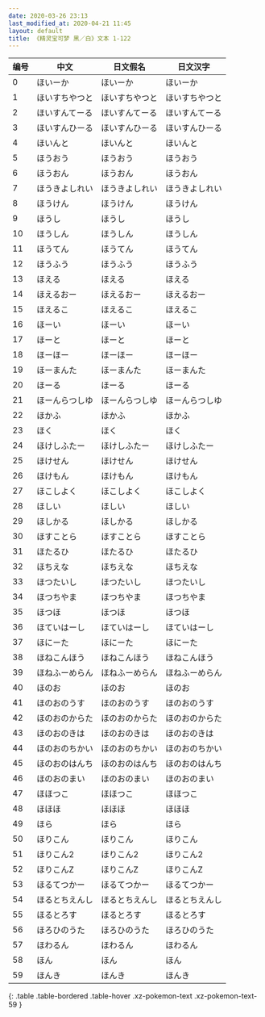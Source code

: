 ```yaml
---
date: 2020-03-26 23:13
last_modified_at: 2020-04-21 11:45
layout: default
title: 《精灵宝可梦 黑／白》文本 1-122
---
```

| 编号 | 中文 | 日文假名 | 日文汉字 |
| ---- | ---- | ---- | --- |
| 0 | ほいーか | ほいーか | ほいーか |
| 1 | ほいすちやつと | ほいすちやつと | ほいすちやつと |
| 2 | ほいすんてーる | ほいすんてーる | ほいすんてーる |
| 3 | ほいすんひーる | ほいすんひーる | ほいすんひーる |
| 4 | ほいんと | ほいんと | ほいんと |
| 5 | ほうおう | ほうおう | ほうおう |
| 6 | ほうおん | ほうおん | ほうおん |
| 7 | ほうきよしれい | ほうきよしれい | ほうきよしれい |
| 8 | ほうけん | ほうけん | ほうけん |
| 9 | ほうし | ほうし | ほうし |
| 10 | ほうしん | ほうしん | ほうしん |
| 11 | ほうてん | ほうてん | ほうてん |
| 12 | ほうふう | ほうふう | ほうふう |
| 13 | ほえる | ほえる | ほえる |
| 14 | ほえるおー | ほえるおー | ほえるおー |
| 15 | ほえるこ | ほえるこ | ほえるこ |
| 16 | ほーい | ほーい | ほーい |
| 17 | ほーと | ほーと | ほーと |
| 18 | ほーほー | ほーほー | ほーほー |
| 19 | ほーまんた | ほーまんた | ほーまんた |
| 20 | ほーる | ほーる | ほーる |
| 21 | ほーんらつしゆ | ほーんらつしゆ | ほーんらつしゆ |
| 22 | ほかふ | ほかふ | ほかふ |
| 23 | ほく | ほく | ほく |
| 24 | ほけしふたー | ほけしふたー | ほけしふたー |
| 25 | ほけせん | ほけせん | ほけせん |
| 26 | ほけもん | ほけもん | ほけもん |
| 27 | ほこしよく | ほこしよく | ほこしよく |
| 28 | ほしい | ほしい | ほしい |
| 29 | ほしかる | ほしかる | ほしかる |
| 30 | ほすことら | ほすことら | ほすことら |
| 31 | ほたるひ | ほたるひ | ほたるひ |
| 32 | ほちえな | ほちえな | ほちえな |
| 33 | ほつたいし | ほつたいし | ほつたいし |
| 34 | ほつちやま | ほつちやま | ほつちやま |
| 35 | ほつほ | ほつほ | ほつほ |
| 36 | ほていはーし | ほていはーし | ほていはーし |
| 37 | ほにーた | ほにーた | ほにーた |
| 38 | ほねこんほう | ほねこんほう | ほねこんほう |
| 39 | ほねふーめらん | ほねふーめらん | ほねふーめらん |
| 40 | ほのお | ほのお | ほのお |
| 41 | ほのおのうす | ほのおのうす | ほのおのうす |
| 42 | ほのおのからた | ほのおのからた | ほのおのからた |
| 43 | ほのおのきは | ほのおのきは | ほのおのきは |
| 44 | ほのおのちかい | ほのおのちかい | ほのおのちかい |
| 45 | ほのおのはんち | ほのおのはんち | ほのおのはんち |
| 46 | ほのおのまい | ほのおのまい | ほのおのまい |
| 47 | ほほつこ | ほほつこ | ほほつこ |
| 48 | ほほほ | ほほほ | ほほほ |
| 49 | ほら | ほら | ほら |
| 50 | ほりこん | ほりこん | ほりこん |
| 51 | ほりこん2 | ほりこん2 | ほりこん2 |
| 52 | ほりこんZ | ほりこんZ | ほりこんZ |
| 53 | ほるてつかー | ほるてつかー | ほるてつかー |
| 54 | ほるとちえんし | ほるとちえんし | ほるとちえんし |
| 55 | ほるとろす | ほるとろす | ほるとろす |
| 56 | ほろひのうた | ほろひのうた | ほろひのうた |
| 57 | ほわるん | ほわるん | ほわるん |
| 58 | ほん | ほん | ほん |
| 59 | ほんき | ほんき | ほんき |
{: .table .table-bordered .table-hover .xz-pokemon-text .xz-pokemon-text-59 }
